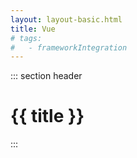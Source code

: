 ```yaml
---
layout: layout-basic.html
title: Vue
# tags:
#   - frameworkIntegration
---
```


::: section header
# {{ title }}
:::